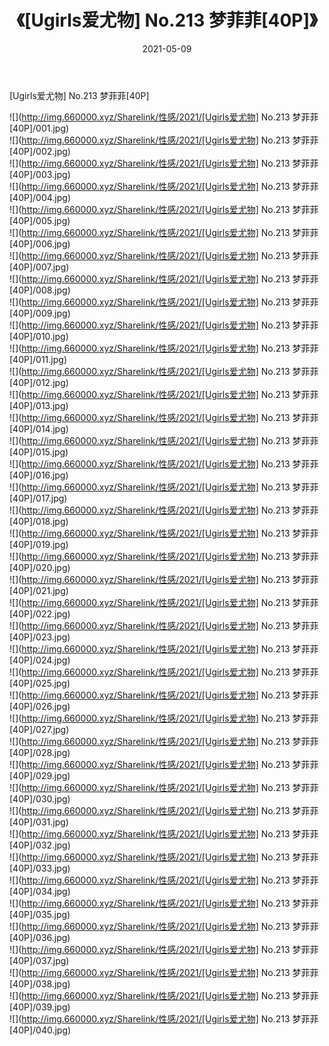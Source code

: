 ﻿---
layout: post
title:  《[Ugirls爱尤物] No.213 梦菲菲[40P]》
date:   2021-05-09
img: http://img.660000.xyz/Sharelink/性感/2021/[Ugirls爱尤物] No.213 梦菲菲[40P]/000.jpg
categories: [美女, 清纯, 唯美]
---

[Ugirls爱尤物] No.213 梦菲菲[40P]

  ![](http://img.660000.xyz/Sharelink/性感/2021/[Ugirls爱尤物] No.213 梦菲菲[40P]/001.jpg) <br> ![](http://img.660000.xyz/Sharelink/性感/2021/[Ugirls爱尤物] No.213 梦菲菲[40P]/002.jpg) <br> ![](http://img.660000.xyz/Sharelink/性感/2021/[Ugirls爱尤物] No.213 梦菲菲[40P]/003.jpg) <br> ![](http://img.660000.xyz/Sharelink/性感/2021/[Ugirls爱尤物] No.213 梦菲菲[40P]/004.jpg) <br> ![](http://img.660000.xyz/Sharelink/性感/2021/[Ugirls爱尤物] No.213 梦菲菲[40P]/005.jpg) <br> ![](http://img.660000.xyz/Sharelink/性感/2021/[Ugirls爱尤物] No.213 梦菲菲[40P]/006.jpg) <br> ![](http://img.660000.xyz/Sharelink/性感/2021/[Ugirls爱尤物] No.213 梦菲菲[40P]/007.jpg) <br> ![](http://img.660000.xyz/Sharelink/性感/2021/[Ugirls爱尤物] No.213 梦菲菲[40P]/008.jpg) <br> ![](http://img.660000.xyz/Sharelink/性感/2021/[Ugirls爱尤物] No.213 梦菲菲[40P]/009.jpg) <br> ![](http://img.660000.xyz/Sharelink/性感/2021/[Ugirls爱尤物] No.213 梦菲菲[40P]/010.jpg) <br> ![](http://img.660000.xyz/Sharelink/性感/2021/[Ugirls爱尤物] No.213 梦菲菲[40P]/011.jpg) <br> ![](http://img.660000.xyz/Sharelink/性感/2021/[Ugirls爱尤物] No.213 梦菲菲[40P]/012.jpg) <br> ![](http://img.660000.xyz/Sharelink/性感/2021/[Ugirls爱尤物] No.213 梦菲菲[40P]/013.jpg) <br> ![](http://img.660000.xyz/Sharelink/性感/2021/[Ugirls爱尤物] No.213 梦菲菲[40P]/014.jpg) <br> ![](http://img.660000.xyz/Sharelink/性感/2021/[Ugirls爱尤物] No.213 梦菲菲[40P]/015.jpg) <br> ![](http://img.660000.xyz/Sharelink/性感/2021/[Ugirls爱尤物] No.213 梦菲菲[40P]/016.jpg) <br> ![](http://img.660000.xyz/Sharelink/性感/2021/[Ugirls爱尤物] No.213 梦菲菲[40P]/017.jpg) <br> ![](http://img.660000.xyz/Sharelink/性感/2021/[Ugirls爱尤物] No.213 梦菲菲[40P]/018.jpg) <br> ![](http://img.660000.xyz/Sharelink/性感/2021/[Ugirls爱尤物] No.213 梦菲菲[40P]/019.jpg) <br> ![](http://img.660000.xyz/Sharelink/性感/2021/[Ugirls爱尤物] No.213 梦菲菲[40P]/020.jpg) <br> ![](http://img.660000.xyz/Sharelink/性感/2021/[Ugirls爱尤物] No.213 梦菲菲[40P]/021.jpg) <br> ![](http://img.660000.xyz/Sharelink/性感/2021/[Ugirls爱尤物] No.213 梦菲菲[40P]/022.jpg) <br> ![](http://img.660000.xyz/Sharelink/性感/2021/[Ugirls爱尤物] No.213 梦菲菲[40P]/023.jpg) <br> ![](http://img.660000.xyz/Sharelink/性感/2021/[Ugirls爱尤物] No.213 梦菲菲[40P]/024.jpg) <br> ![](http://img.660000.xyz/Sharelink/性感/2021/[Ugirls爱尤物] No.213 梦菲菲[40P]/025.jpg) <br> ![](http://img.660000.xyz/Sharelink/性感/2021/[Ugirls爱尤物] No.213 梦菲菲[40P]/026.jpg) <br> ![](http://img.660000.xyz/Sharelink/性感/2021/[Ugirls爱尤物] No.213 梦菲菲[40P]/027.jpg) <br> ![](http://img.660000.xyz/Sharelink/性感/2021/[Ugirls爱尤物] No.213 梦菲菲[40P]/028.jpg) <br> ![](http://img.660000.xyz/Sharelink/性感/2021/[Ugirls爱尤物] No.213 梦菲菲[40P]/029.jpg) <br> ![](http://img.660000.xyz/Sharelink/性感/2021/[Ugirls爱尤物] No.213 梦菲菲[40P]/030.jpg) <br> ![](http://img.660000.xyz/Sharelink/性感/2021/[Ugirls爱尤物] No.213 梦菲菲[40P]/031.jpg) <br> ![](http://img.660000.xyz/Sharelink/性感/2021/[Ugirls爱尤物] No.213 梦菲菲[40P]/032.jpg) <br> ![](http://img.660000.xyz/Sharelink/性感/2021/[Ugirls爱尤物] No.213 梦菲菲[40P]/033.jpg) <br> ![](http://img.660000.xyz/Sharelink/性感/2021/[Ugirls爱尤物] No.213 梦菲菲[40P]/034.jpg) <br> ![](http://img.660000.xyz/Sharelink/性感/2021/[Ugirls爱尤物] No.213 梦菲菲[40P]/035.jpg) <br> ![](http://img.660000.xyz/Sharelink/性感/2021/[Ugirls爱尤物] No.213 梦菲菲[40P]/036.jpg) <br> ![](http://img.660000.xyz/Sharelink/性感/2021/[Ugirls爱尤物] No.213 梦菲菲[40P]/037.jpg) <br> ![](http://img.660000.xyz/Sharelink/性感/2021/[Ugirls爱尤物] No.213 梦菲菲[40P]/038.jpg) <br> ![](http://img.660000.xyz/Sharelink/性感/2021/[Ugirls爱尤物] No.213 梦菲菲[40P]/039.jpg) <br> ![](http://img.660000.xyz/Sharelink/性感/2021/[Ugirls爱尤物] No.213 梦菲菲[40P]/040.jpg) <br>